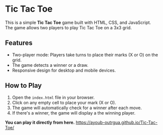 # Tic Tac Toe

This is a simple **Tic Tac Toe** game built with HTML, CSS, and JavaScript. The game allows two players to play Tic Tac Toe on a 3x3 grid.

## Features

- Two-player mode: Players take turns to place their marks (X or O) on the grid.
- The game detects a winner or a draw.
- Responsive design for desktop and mobile devices.

## How to Play

1. Open the `index.html` file in your browser.
2. Click on any empty cell to place your mark (X or O).
3. The game will automatically check for a winner after each move.
4. If there's a winner, the game will display a the winning player.

**You can play it directly from here.**
https://ayoub-outrgua.github.io/Tic-Tac-Toe/
